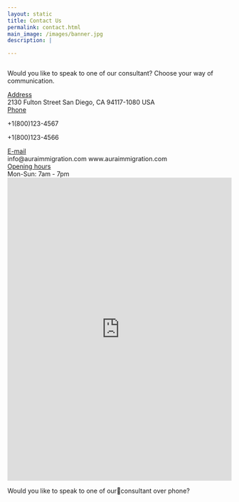 ```yaml
---
layout: static
title: Contact Us
permalink: contact.html
main_image: /images/banner.jpg
description: |

---
```


<div class="ui vertical stripe pad_140 contact_us" >
    <div class="ui container">
        <div class="ui two column centered grid stackable">
          <div class="column">
                    <p class="p_20 text_center">Would you like to speak to one of our consultant? Choose your way of communication.</p>
          </div>
        </div>
        <div class="ui grid stackable centered aligned mt_50">
            <div class="four wide computer four wide tablet sixteen wide mobile column">
                <div class="column ui link ">
                    <div class="m-0-auto">
                       <div class="large_icons contact text_center"> 
                         <i class="map marker alternate icon"></i>
                        </div>
                        <div class="text_center mt_20">
                            <div class="p_20 mb_20 theme_yellow"><a class="theme_green" href="#">Address</a></div>
                            <div class="p_16 mb_20">
                                  2130 Fulton Street San Diego, CA 94117-1080 USA
                            </div>
                        </div>
                    </div>
                </div>
            </div>
             <div class="four wide computer four wide tablet sixteen wide mobile column">
                <div class="column ui link ">
                    <div class="m-0-auto">
                       <div class="large_icons contact text_center"> 
                         <i class="fa fa-phone"></i>
                        </div>
                        <div class="text_center mt_20">
                            <div class="p_20 mb_20 theme_yellow"><a class="theme_green" href="#">Phone</a></div>
                            <div class="p_16 mb_20">
                                  <p>+1(800)123-4567</p>
                                 <p> +1(800)123-4566</p>
                            </div>
                        </div>
                    </div>
                </div>
            </div>
             <div class="four wide computer four wide tablet sixteen wide mobile column">
                <div class="column ui link ">
                    <div class="m-0-auto">
                       <div class="large_icons contact text_center"> 
                         <i class="fa fa-envelope-open-o"></i>
                        </div>
                        <div class="text_center mt_20">
                            <div class="p_20 mb_20 theme_yellow"><a class="theme_green" href="#">E-mail</a></div>
                            <div class="p_16 mb_20">
                                  info@auraimmigration.com
                                  www.auraimmigration.com
                            </div>
                        </div>
                    </div>
                </div>
            </div>
             <div class="four wide computer four wide tablet sixteen wide mobile column">
                <div class="column ui link ">
                    <div class="m-0-auto">
                       <div class="large_icons contact text_center"> 
                         <i class="clock outline icon"></i>
                        </div>
                        <div class="text_center mt_20">
                            <div class="p_20 mb_20 theme_yellow"><a class="theme_green" href="#">Opening hours</a></div>
                            <div class="p_16 mb_20">
                                  Mon-Sun: 7am - 7pm
                            </div>
                        </div>
                    </div>
                </div>
            </div>
        </div>
    </div>
</div>
<section class="request_callback" >
  <div class="ui container">
      <div class="ui grid centered middle aligned four column text_center ">
              <div class="sixteen wide mobile seven wide computer column p_0 ">
                  <iframe src="https://docs.google.com/forms/d/e/1FAIpQLSc-BQ5z6hRaLDsuIk4LmMu69DLyAUc7onF7V5HzicgmIZ70Zg/viewform?embedded=true" width="100%" height="680" frameborder="0" marginheight="0" marginwidth="0">Loading...
                  </iframe>
              </div>
                <div class="sixteen wide mobile nine  wide computer  column">
                          <p class="left_p white">Would you like to speak to one of ourconsultant over phone?</p>
              </div>
      </div>
  </div>
</section>